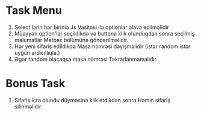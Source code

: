 # Task Menu


1. Select'lərin hər biriniə Js Vasitəsi ilə optionlar əlavə edilməlidir
2. Müəyyən option'lar seçildikdə və  buttona klik olunduqdan sonra seçilmiş məlumatlar Mətbəx bölümünə göndərilməlidir.
3. Hər yeni sifariş edildikdə Masa nömrəsi dəyişməlidir (istər random istər uyğun ardıcıllıqla.)
4. Əgər random olacaqsa masa nömrəsi Təkrarlanmamalıdır.

# Bonus Task

1. Sifariş icra olundu düyməsinə klik etdikdən sonra Həmin sifariş silinməlidir.
  